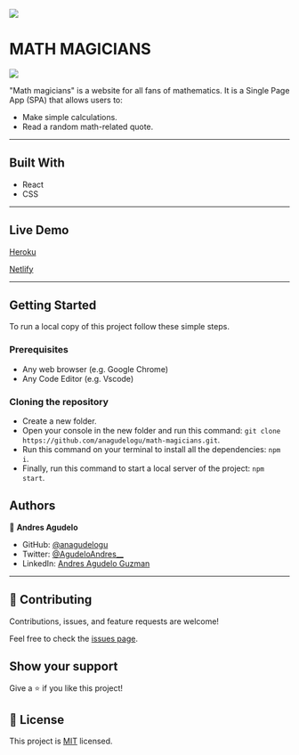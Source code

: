 ![](https://img.shields.io/badge/Microverse-blueviolet)

# MATH MAGICIANS

![](https://user-images.githubusercontent.com/77069011/171663981-359863c8-8a7a-4db8-b648-438be108bb84.png)

"Math magicians" is a website for all fans of mathematics. It is a Single Page App (SPA) that allows users to:

- Make simple calculations.
- Read a random math-related quote.

---

## Built With

- React
- CSS

---

## Live Demo

[Heroku](https://math-magicians-prj.herokuapp.com/)

[Netlify](https://math-magicians-aag.netlify.app/)

---

## Getting Started

To run a local copy of this project follow these simple steps.

### Prerequisites

- Any web browser (e.g. Google Chrome)
- Any Code Editor (e.g. Vscode)

### Cloning the repository

- Create a new folder.
- Open your console in the new folder and run this command: `git clone https://github.com/anagudelogu/math-magicians.git`.
- Run this command on your terminal to install all the dependencies: `npm i`.
- Finally, run this command to start a local server of the project: `npm start`.

## Authors

👤 **Andres Agudelo**

- GitHub: [@anagudelogu](https://github.com/anagudelogu)
- Twitter: [@AgudeloAndres\_\_](https://twitter.com/AgudeloAndres__)
- LinkedIn: [Andres Agudelo Guzman](https://linkedin.com/in/aagst)

---

## 🤝 Contributing

Contributions, issues, and feature requests are welcome!

Feel free to check the [issues page](https://github.com/anagudelogu/math-magicians/issues).

## Show your support

Give a ⭐️ if you like this project!

## 📝 License

This project is [MIT](./MIT.md) licensed.
